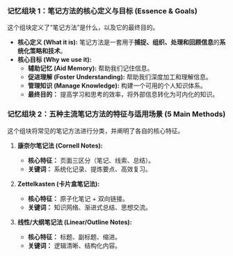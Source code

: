 ### 记忆组块 1：笔记方法的核心定义与目标 (Essence & Goals)

这个组块定义了“笔记方法”是什么，以及它的最终目的。

*   **核心定义 (What it is):** 笔记方法是一套用于**捕捉、组织、处理和回顾信息**的**系统化策略和技术**。
*   **核心目标 (Why we use it):**
    *   **辅助记忆 (Aid Memory):** 帮助我们记住信息。
    *   **促进理解 (Foster Understanding):** 帮助我们深度加工和理解信息。
    *   **管理知识 (Manage Knowledge):** 构建一个可用的个人知识体系。
    *   **最终目的：** 提高学习和思考的效率，将外部信息转化为可内化的知识。

### 记忆组块 2：五种主流笔记方法的特征与适用场景 (5 Main Methods)

这个组块将常见的笔记方法进行分类，并阐明了各自的核心特征。

1.  **康奈尔笔记法 (Cornell Notes):**
    *   **核心特征：** 页面三区分（笔记、线索、总结）。
    *   **关键词：** 系统化记录、提炼要点、高效复习。

2.  **Zettelkasten (卡片盒笔记法):**
    *   **核心特征：** 原子化笔记 + 双向链接。
    *   **关键词：** 知识网络、渐进式总结、思想交流。

3.  **线性/大纲笔记法 (Linear/Outline Notes):**
    *   **核心特征：** 标题、副标题、缩进。
    *   **关键词：** 逻辑清晰、结构化内容。


